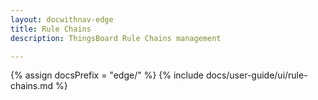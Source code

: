 ```yaml
---
layout: docwithnav-edge
title: Rule Chains
description: ThingsBoard Rule Chains management

---
```


{% assign docsPrefix = "edge/" %}
{% include docs/user-guide/ui/rule-chains.md %}